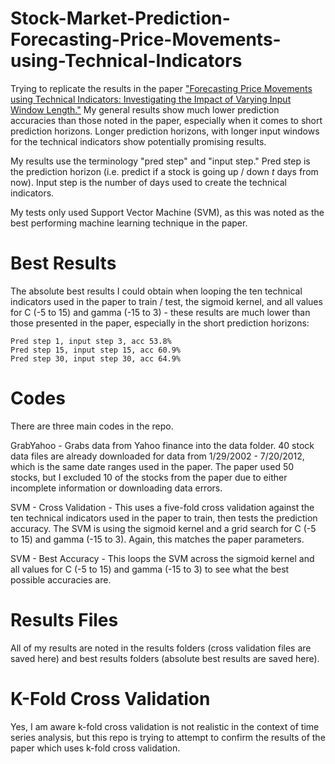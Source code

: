 # Stock-Market-Prediction-Forecasting-Price-Movements-using-Technical-Indicators
Trying to replicate the results in the paper ["Forecasting Price Movements using Technical Indicators: Investigating the Impact of Varying Input Window Length."](https://github.com/ScrapeWithYuri/Stock-Market-Predicition-Forecasting-Price-Movements-using-Technical-Indicators/blob/master/PDF/2017Forecastingpricemovementsusingtechnicalindicators-Investigatingtheimpactofvaryinginputwindowlength.pdf) My general results show much lower prediction accuracies than those noted in the paper, especially when it comes to short prediction horizons. Longer prediction horizons, with longer input windows for the technical indicators show potentially promising results.

My results use the terminology "pred step" and "input step." Pred step is the prediction horizon (i.e. predict if a stock is going up / down *t* days from now). Input step is the number of days used to create the technical indicators.

My tests only used Support Vector Machine (SVM), as this was noted as the best performing machine learning technique in the paper.

# Best Results
The absolute best results I could obtain when looping the ten technical indicators used in the paper to train / test, the sigmoid kernel, and all values for C (-5 to 15) and gamma (-15 to 3) - these results are much lower than those presented in the paper, especially in the short prediction horizons:

```
Pred step 1, input step 3, acc 53.8%
Pred step 15, input step 15, acc 60.9%
Pred step 30, input step 30, acc 64.9%
```

# Codes
There are three main codes in the repo.

GrabYahoo - Grabs data from Yahoo finance into the data folder. 40 stock data files are already downloaded for data from 1/29/2002 - 7/20/2012, which is the same date ranges used in the paper. The paper used 50 stocks, but I excluded 10 of the stocks from the paper due to either incomplete information or downloading data errors.

SVM - Cross Validation - This uses a five-fold cross validation against the ten technical indicators used in the paper to train, then tests the prediction accuracy. The SVM is using the sigmoid kernel and a grid search for C (-5 to 15) and gamma (-15 to 3). Again, this matches the paper parameters.

SVM - Best Accuracy - This loops the SVM across the sigmoid kernel and all values for C (-5 to 15) and gamma (-15 to 3) to see what the best possible accuracies are.

# Results Files
All of my results are noted in the results folders (cross validation files are saved here) and best results folders (absolute best results are saved here).

# K-Fold Cross Validation
Yes, I am aware k-fold cross validation is not realistic in the context of time series analysis, but this repo is trying to attempt to confirm the results of the paper which uses k-fold cross validation.
